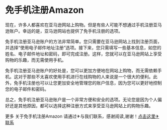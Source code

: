 # 免手机注册Amazon

现在，许多人都喜欢在亚马逊网站上购物。但是有些人可能不想通过手机注册亚马逊账户。幸运的是，亚马逊网站也提供了免手机注册的选项。

免手机注册亚马逊账户的方法非常简单。您只需要在亚马逊网站上找到注册页面，并选择“使用电子邮件地址注册”选项。接下来，您只需填写一些基本信息，如您的姓名、电子邮件地址和密码，即可完成注册。这样，您就可以在亚马逊网站上享受购物的乐趣，而无需使用手机。

免手机注册亚马逊账户的好处是，您可以更加方便地在网站上购物，而无需依赖手机。这对于那些不太喜欢使用手机进行在线购物的人来说是一个很大的便利。此外，免手机注册也可以让您更加安全地管理您的账户信息，因为您可以更好地控制您的电子邮件和密码。

总之，免手机注册亚马逊账户是一个非常方便和安全的选项。无论您是因为个人偏好还是其他原因，都可以选择这种注册方式来享受亚马逊网站上的购物乐趣。

更多 关于免手机注册Amazon 请通过✈与我们联系，感谢阅读,谢谢！[点击这里✈联系](https://t.me/LM999bot)